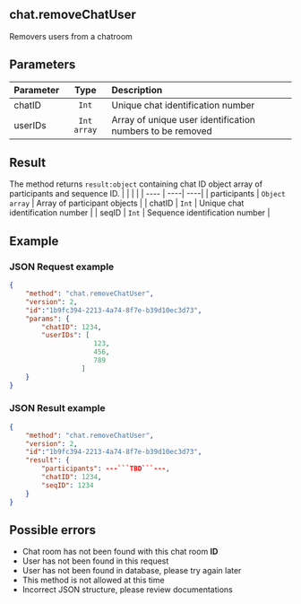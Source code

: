 ## chat.removeChatUser

Removers users from a chatroom

## Parameters

| Parameter | Type | Description       | 
| --- | :---: | :--- |
| chatID |  `Int`  | Unique chat identification number |
| userIDs |  `Int array`  | Array of unique user identification numbers to be removed |

## Result
The method returns `result:object` containing chat ID object array of participants and sequence ID.
 | | | |
| ---- | ----| ----|
| participants | `Object array` | Array of participant objects |
| chatID | `Int` | Unique chat identification number | 
| seqID | `Int` | Sequence identification number |


## Example

### JSON Request example
```JSON
{
    "method": "chat.removeChatUser",
    "version": 2,
    "id":"1b9fc394-2213-4a74-8f7e-b39d10ec3d73",
    "params": {
        "chatID": 1234,
        "userIDs": [ 
                     123, 
                     456, 
                     789
                  ]
    }
}
```

### JSON Result example
```JSON
{
    "method": "chat.removeChatUser",
    "version": 2,
    "id":"1b9fc394-2213-4a74-8f7e-b39d10ec3d73",
    "result": {
        "participants": ---```TBD```---,
        "chatID": 1234,
        "seqID": 1234 
    }
}
```


## Possible errors

* Chat room has not been found with this chat room **ID**
* User has not been found in this request
* User has not been found in database, please try again later
* This method is not allowed at this time
* Incorrect JSON structure, please review documentations
